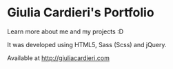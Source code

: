 # Giulia Cardieri's Portfolio

Learn more about me and my projects :D

It was developed using HTML5, Sass (Scss) and jQuery.

Available at http://giuliacardieri.com
